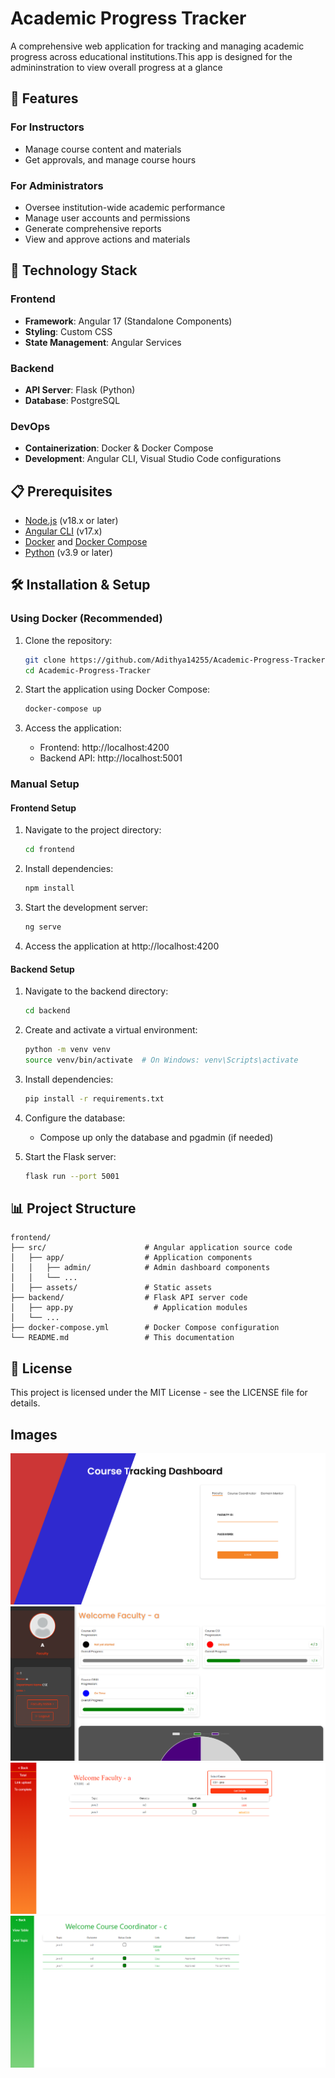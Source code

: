 # Academic Progress Tracker

A comprehensive web application for tracking and managing academic progress across educational institutions.This app is designed for the admininstration to view overall progress at a glance

## 🚀 Features

### For Instructors
- Manage course content and materials
- Get approvals, and manage course hours
  
### For Administrators
- Oversee institution-wide academic performance
- Manage user accounts and permissions
- Generate comprehensive reports
- View and approve actions and materials

## 🔧 Technology Stack

### Frontend
- **Framework**: Angular 17 (Standalone Components)
- **Styling**: Custom CSS
- **State Management**: Angular Services

### Backend
- **API Server**: Flask (Python)
- **Database**: PostgreSQL

### DevOps
- **Containerization**: Docker & Docker Compose
- **Development**: Angular CLI, Visual Studio Code configurations

## 📋 Prerequisites

- [Node.js](https://nodejs.org/) (v18.x or later)
- [Angular CLI](https://angular.io/cli) (v17.x)
- [Docker](https://www.docker.com/get-started) and [Docker Compose](https://docs.docker.com/compose/install/)
- [Python](https://www.python.org/downloads/) (v3.9 or later)

## 🛠️ Installation & Setup

### Using Docker (Recommended)

1. Clone the repository:
   ```bash
   git clone https://github.com/Adithya14255/Academic-Progress-Tracker.git
   cd Academic-Progress-Tracker
   ```

2. Start the application using Docker Compose:
   ```bash
   docker-compose up
   ```

3. Access the application:
   - Frontend: http://localhost:4200
   - Backend API: http://localhost:5001

### Manual Setup

#### Frontend Setup

1. Navigate to the project directory:
   ```bash
   cd frontend
   ```

2. Install dependencies:
   ```bash
   npm install
   ```

3. Start the development server:
   ```bash
   ng serve
   ```

4. Access the application at http://localhost:4200

#### Backend Setup

1. Navigate to the backend directory:
   ```bash
   cd backend
   ```

2. Create and activate a virtual environment:
   ```bash
   python -m venv venv
   source venv/bin/activate  # On Windows: venv\Scripts\activate
   ```

3. Install dependencies:
   ```bash
   pip install -r requirements.txt
   ```

4. Configure the database:
   - Compose up only the database and pgadmin (if needed)

5. Start the Flask server:
   ```bash
   flask run --port 5001
   ```

## 📊 Project Structure

```
frontend/
├── src/                      # Angular application source code
│   ├── app/                  # Application components
│   │   ├── admin/            # Admin dashboard components
│   │   └── ...
│   ├── assets/               # Static assets
├── backend/                  # Flask API server code
│   ├── app.py                  # Application modules
│   └── ...
├── docker-compose.yml        # Docker Compose configuration
└── README.md                 # This documentation
```


## 📜 License

This project is licensed under the MIT License - see the LICENSE file for details.

## Images
![](assets/home.png)
![](assets/1.png)
![](assets/2.png)
![](assets/3.png)

